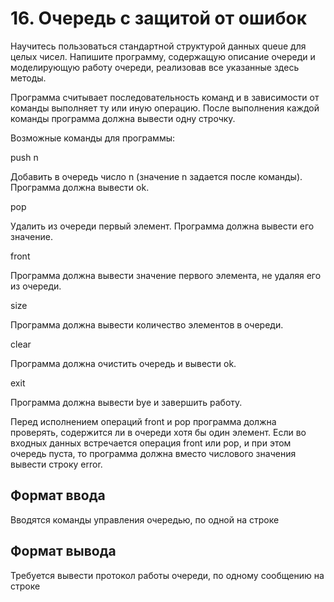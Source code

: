 # 16. Очередь с защитой от ошибок

Научитесь пользоваться стандартной структурой данных queue для целых чисел. Напишите программу, содержащую описание очереди и моделирующую работу очереди, реализовав все указанные здесь методы. 

Программа считывает последовательность команд и в зависимости от команды выполняет ту или иную операцию. После выполнения каждой команды программа должна вывести одну строчку.

Возможные команды для программы:

push n

Добавить в очередь число n (значение n задается после команды). Программа должна вывести ok.

pop

Удалить из очереди первый элемент. Программа должна вывести его значение.

front

Программа должна вывести значение первого элемента, не удаляя его из очереди.

size

Программа должна вывести количество элементов в очереди.

clear

Программа должна очистить очередь и вывести ok.

exit

Программа должна вывести bye и завершить работу.

Перед исполнением операций front и pop программа должна проверять, содержится ли в очереди хотя бы один элемент. Если во входных данных встречается операция front или pop, и при этом очередь пуста, то программа должна вместо числового значения вывести строку error.


## Формат ввода

Вводятся команды управления очередью, по одной на строке


## Формат вывода

Требуется вывести протокол работы очереди, по одному сообщению на строке 
